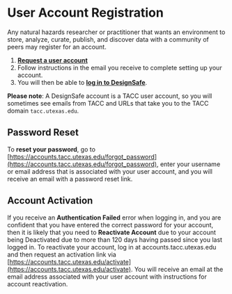 # User Account Registration

Any natural hazards researcher or practitioner that wants an environment to store, analyze, curate, publish, and discover data with a community of peers may register for an account.

1. [**Request a user account**](https://www.designsafe-ci.org/account/register/)
2. Follow instructions in the email you receive to complete setting up your account.
3. You will then be able to [**log in to DesignSafe**](https://www.designsafe-ci.org/).

**Please note**: A DesignSafe account is a TACC user account, so you will sometimes see emails from TACC and URLs that take you to the TACC domain `tacc.utexas.edu`.

<!-- Not Approved by Design -->
<!--
!!! note "Please note"
    A DesignSafe account is a TACC user account, so you will sometimes see emails from TACC and URLs that take you to the TACC domain `tacc.utexas.edu`.
-->

<!-- Not Working -->
<!--
/// note | Please Note

A DesignSafe account is a TACC user account, so you will sometimes see emails from TACC and URLs that take you to the TACC domain `tacc.utexas.edu`.

///
-->

## Password Reset

To **reset your password**, go to [https://accounts.tacc.utexas.edu/forgot_password](https://accounts.tacc.utexas.edu/forgot_password), enter your username or email address that is associated with your user account, and you will receive an email with a password reset link. 

## Account Activation

If you receive an **Authentication Failed** error when logging in, and you are confident that you have entered the correct password for your account, then it is likely that you need to **Reactivate Account** due to your account being Deactivated due to more than 120 days having passed since you last logged in. To reactivate your account, log in at accounts.tacc.utexas.edu and then request an activation link via [https://accounts.tacc.utexas.edu/activate](https://accounts.tacc.utexas.edu/activate). You will receive an email at the email address associated with your user account with instructions for account reactivation.

